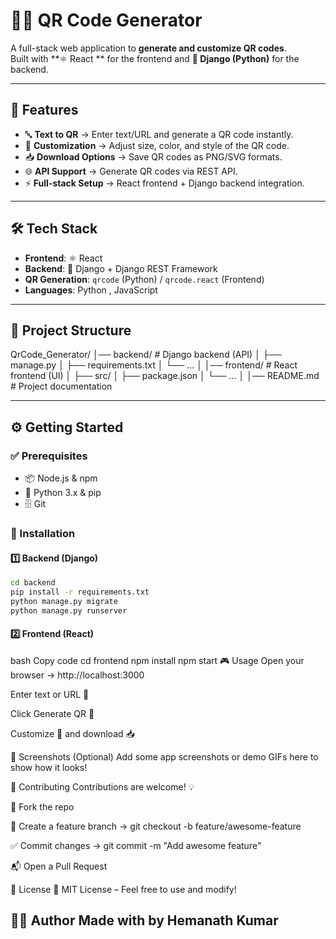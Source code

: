 # 📱✨ QR Code Generator

A full-stack web application to **generate and customize QR codes**.  
Built with **⚛️ React ** for the frontend and **🐍 Django (Python)** for the backend.

---

## 🚀 Features
- 🔤 **Text to QR** → Enter text/URL and generate a QR code instantly.  
- 🎨 **Customization** → Adjust size, color, and style of the QR code.  
- 📥 **Download Options** → Save QR codes as PNG/SVG formats.  
- 🌐 **API Support** → Generate QR codes via REST API.  
- ⚡ **Full-stack Setup** → React frontend + Django backend integration.  

---

## 🛠️ Tech Stack
- **Frontend**: ⚛️ React
- **Backend**: 🐍 Django + Django REST Framework  
- **QR Generation**: `qrcode` (Python) / `qrcode.react` (Frontend)  
- **Languages**:  Python , JavaScript 

---

## 📂 Project Structure
QrCode_Generator/
│── backend/ # Django backend (API)
│ ├── manage.py
│ ├── requirements.txt
│ └── ...
│
│── frontend/ # React frontend (UI)
│ ├── src/
│ ├── package.json
│ └── ...
│
│── README.md # Project documentation


---

## ⚙️ Getting Started

### ✅ Prerequisites
- 📦 Node.js & npm  
- 🐍 Python 3.x & pip  
- 🗄️ Git  

### 🔧 Installation

#### 1️⃣ Backend (Django)

```bash
cd backend
pip install -r requirements.txt
python manage.py migrate
python manage.py runserver
```

#### 2️⃣ Frontend (React)
bash
Copy code
cd frontend
npm install
npm start
🎮 Usage
Open your browser → http://localhost:3000

Enter text or URL 📝

Click Generate QR 🔳

Customize 🎨 and download 📥

📸 Screenshots (Optional)
Add some app screenshots or demo GIFs here to show how it looks!

🤝 Contributing
Contributions are welcome! 💡

🍴 Fork the repo

🌿 Create a feature branch → git checkout -b feature/awesome-feature

✅ Commit changes → git commit -m "Add awesome feature"

📬 Open a Pull Request

📜 License
📝 MIT License – Feel free to use and modify!

👨‍💻 Author
Made with by Hemanath Kumar
---



